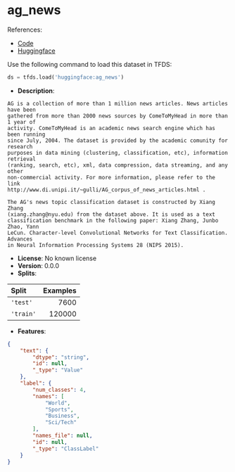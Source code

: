 # ag_news

References:

*   [Code](https://github.com/huggingface/datasets/blob/master/datasets/ag_news)
*   [Huggingface](https://huggingface.co/datasets/ag_news)



Use the following command to load this dataset in TFDS:

```python
ds = tfds.load('huggingface:ag_news')
```

*   **Description**:

```
AG is a collection of more than 1 million news articles. News articles have been
gathered from more than 2000 news sources by ComeToMyHead in more than 1 year of
activity. ComeToMyHead is an academic news search engine which has been running
since July, 2004. The dataset is provided by the academic comunity for research
purposes in data mining (clustering, classification, etc), information retrieval
(ranking, search, etc), xml, data compression, data streaming, and any other
non-commercial activity. For more information, please refer to the link
http://www.di.unipi.it/~gulli/AG_corpus_of_news_articles.html .

The AG's news topic classification dataset is constructed by Xiang Zhang
(xiang.zhang@nyu.edu) from the dataset above. It is used as a text
classification benchmark in the following paper: Xiang Zhang, Junbo Zhao, Yann
LeCun. Character-level Convolutional Networks for Text Classification. Advances
in Neural Information Processing Systems 28 (NIPS 2015).
```

*   **License**: No known license
*   **Version**: 0.0.0
*   **Splits**:

Split  | Examples
:----- | -------:
`'test'` | 7600
`'train'` | 120000

*   **Features**:

```json
{
    "text": {
        "dtype": "string",
        "id": null,
        "_type": "Value"
    },
    "label": {
        "num_classes": 4,
        "names": [
            "World",
            "Sports",
            "Business",
            "Sci/Tech"
        ],
        "names_file": null,
        "id": null,
        "_type": "ClassLabel"
    }
}
```


